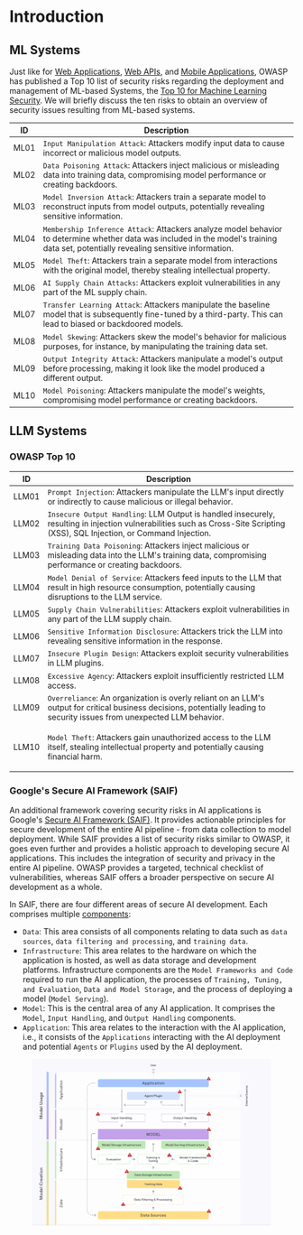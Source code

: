 # Introduction

## ML Systems

Just like for [Web Applications](https://owasp.org/www-project-top-ten/), [Web APIs](https://owasp.org/www-project-api-security/), and [Mobile Applications](https://owasp.org/www-project-mobile-top-10/), OWASP has published a Top 10 list of security risks regarding the deployment and management of ML-based Systems, the [Top 10 for Machine Learning Security](https://owasp.org/www-project-machine-learning-security-top-10/). We will briefly discuss the ten risks to obtain an overview of security issues resulting from ML-based systems.

| ID   | Description                                                                                                                                                                           |
| ---- | ------------------------------------------------------------------------------------------------------------------------------------------------------------------------------------- |
| ML01 | `Input Manipulation Attack`: Attackers modify input data to cause incorrect or malicious model outputs.                                                                               |
| ML02 | `Data Poisoning Attack`: Attackers inject malicious or misleading data into training data, compromising model performance or creating backdoors.                                      |
| ML03 | `Model Inversion Attack`: Attackers train a separate model to reconstruct inputs from model outputs, potentially revealing sensitive information.                                     |
| ML04 | `Membership Inference Attack`: Attackers analyze model behavior to determine whether data was included in the model's training data set, potentially revealing sensitive information. |
| ML05 | `Model Theft`: Attackers train a separate model from interactions with the original model, thereby stealing intellectual property.                                                    |
| ML06 | `AI Supply Chain Attacks`: Attackers exploit vulnerabilities in any part of the ML supply chain.                                                                                      |
| ML07 | `Transfer Learning Attack`: Attackers manipulate the baseline model that is subsequently fine-tuned by a third-party. This can lead to biased or backdoored models.                   |
| ML08 | `Model Skewing`: Attackers skew the model's behavior for malicious purposes, for instance, by manipulating the training data set.                                                     |
| ML09 | `Output Integrity Attack`: Attackers manipulate a model's output before processing, making it look like the model produced a different output.                                        |
| ML10 | `Model Poisoning`: Attackers manipulate the model's weights, compromising model performance or creating backdoors.                                                                    |

## LLM Systems

### OWASP Top 10

| ID    | Description                                                                                                                                                                   |
| ----- | ----------------------------------------------------------------------------------------------------------------------------------------------------------------------------- |
| LLM01 | `Prompt Injection`: Attackers manipulate the LLM's input directly or indirectly to cause malicious or illegal behavior.                                                       |
| LLM02 | `Insecure Output Handling`: LLM Output is handled insecurely, resulting in injection vulnerabilities such as Cross-Site Scripting (XSS), SQL Injection, or Command Injection. |
| LLM03 | `Training Data Poisoning`: Attackers inject malicious or misleading data into the LLM's training data, compromising performance or creating backdoors.                        |
| LLM04 | `Model Denial of Service`: Attackers feed inputs to the LLM that result in high resource consumption, potentially causing disruptions to the LLM service.                     |
| LLM05 | `Supply Chain Vulnerabilities`: Attackers exploit vulnerabilities in any part of the LLM supply chain.                                                                        |
| LLM06 | `Sensitive Information Disclosure`: Attackers trick the LLM into revealing sensitive information in the response.                                                             |
| LLM07 | `Insecure Plugin Design`: Attackers exploit security vulnerabilities in LLM plugins.                                                                                          |
| LLM08 | `Excessive Agency`: Attackers exploit insufficiently restricted LLM access.                                                                                                   |
| LLM09 | `Overreliance`: An organization is overly reliant on an LLM's output for critical business decisions, potentially leading to security issues from unexpected LLM behavior.    |
| LLM10 | <p></p><p><code>Model Theft</code>: Attackers gain unauthorized access to the LLM itself, stealing intellectual property and potentially causing financial harm.</p>          |

### Google's Secure AI Framework (SAIF)

An additional framework covering security risks in AI applications is Google's [Secure AI Framework (SAIF)](https://saif.google/). It provides actionable principles for secure development of the entire AI pipeline - from data collection to model deployment. While SAIF provides a list of security risks similar to OWASP, it goes even further and provides a holistic approach to developing secure AI applications. This includes the integration of security and privacy in the entire AI pipeline. OWASP provides a targeted, technical checklist of vulnerabilities, whereas SAIF offers a broader perspective on secure AI development as a whole.

In SAIF, there are four different areas of secure AI development. Each comprises multiple [components](https://saif.google/secure-ai-framework/components):

* `Data`: This area consists of all components relating to data such as `data sources`, `data filtering and processing`, and `training data`.
* `Infrastructure`: This area relates to the hardware on which the application is hosted, as well as data storage and development platforms. Infrastructure components are the `Model Frameworks and Code` required to run the AI application, the processes of `Training, Tuning, and Evaluation`, `Data and Model Storage`, and the process of deploying a model (`Model Serving`).
* `Model`: This is the central area of any AI application. It comprises the `Model`, `Input Handling`, and `Output Handling` components.
* `Application`: This area relates to the interaction with the AI application, i.e., it consists of the `Applications` interacting with the AI deployment and potential `Agents` or `Plugins` used by the AI deployment.

<figure><img src="../.gitbook/assets/saif_riskmap.webp" alt=""><figcaption></figcaption></figure>
